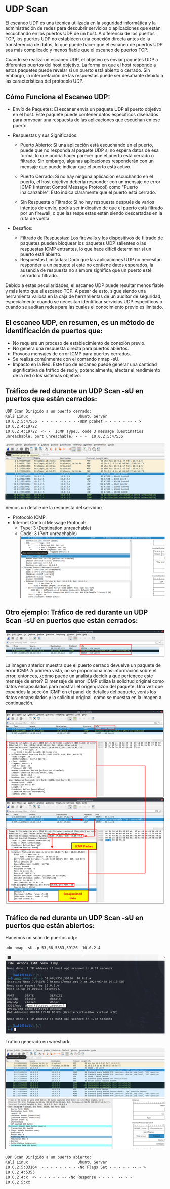 # UDP Scan

El escaneo UDP es una técnica utilizada en la seguridad informática y la administración de redes para descubrir servicios o aplicaciones que están escuchando en los puertos UDP de un host. A diferencia de los puertos TCP, los puertos UDP no establecen una conexión directa antes de la transferencia de datos, lo que puede hacer que el escaneo de puertos UDP sea más complicado y menos fiable que el escaneo de puertos TCP.

Cuando se realiza un escaneo UDP, el objetivo es enviar paquetes UDP a diferentes puertos del host objetivo. La forma en que el host responde a estos paquetes puede revelar si un puerto está abierto o cerrado. Sin embargo, la interpretación de las respuestas puede ser desafiante debido a las características del protocolo UDP.

## Cómo Funciona el Escaneo UDP:
- Envío de Paquetes: El escáner envía un paquete UDP al puerto objetivo en el host. Este paquete puede contener datos específicos diseñados para provocar una respuesta de las aplicaciones que escuchan en ese puerto.
- Respuestas y sus Significados:
  - Puerto Abierto: Si una aplicación está escuchando en el puerto, puede que no responda al paquete UDP si no espera datos de esa forma, lo que podría hacer parecer que el puerto está cerrado o filtrado. Sin embargo, algunas aplicaciones responderán con un mensaje que puede indicar que el puerto está activo.

  - Puerto Cerrado: Si no hay ninguna aplicación escuchando en el puerto, el host objetivo debería responder con un mensaje de error ICMP (Internet Control Message Protocol) como "Puerto inalcanzable". Esto indica claramente que el puerto está cerrado.

  - Sin Respuesta o Filtrado: Si no hay respuesta después de varios intentos de envío, podría ser indicativo de que el puerto está filtrado por un firewall, o que las respuestas están siendo descartadas en la ruta de vuelta.

- Desafíos:
  - Filtrado de Respuestas: Los firewalls y los dispositivos de filtrado de paquetes pueden bloquear los paquetes UDP salientes o las respuestas ICMP entrantes, lo que hace difícil determinar si un puerto está abierto.
  - Respuestas Limitadas: Dado que las aplicaciones UDP no necesitan responder a un paquete si este no contiene datos esperados, la ausencia de respuesta no siempre significa que un puerto esté cerrado o filtrado.

Debido a estas peculiaridades, el escaneo UDP puede resultar menos fiable y más lento que el escaneo TCP. A pesar de esto, sigue siendo una herramienta valiosa en la caja de herramientas de un auditor de seguridad, especialmente cuando se necesitan identificar servicios UDP específicos o cuando se auditan redes para las cuales el conocimiento previo es limitado.

## El escaneo UDP, en resumen, es un método de identificación de puertos que:
- No requiere un proceso de establecimiento de conexión previo.
- No genera una respuesta directa para puertos abiertos.
- Provoca mensajes de error ICMP para puertos cerrados.
- Se realiza comúnmente con el comando nmap -sU.
- Impacto en la Red: Este tipo de escaneo puede generar una cantidad significativa de tráfico de red y, potencialmente, afectar el rendimiento de la red o los sistemas objetivo.


## Tráfico de red durante un UDP Scan -sU en puertos que están cerrados:
```
UDP Scan Dirigido a un puerto cerrado:
Kali Linux						Ubuntu Server
10.0.2.5:47536  - - - - - - - - -UDP pcaket - - - - - -- - >	10.0.2.4:19722
10.0.2.4:19722  <- -  ICMP Type3, code 3 message (Destinatios unreachable, port unreachable) - - -	10.0.2.5:47536
```
![](capturas/wireshark-UDP-scan.png)

Vemos un detalle de la respuesta del servidor:
- Protocolo ICMP.
- Internet Control Message Protocol:
  -  Type: 3 (Destination unreachable)
  -  Code: 3 (Port unreachable)
![](capturas/wireshark-UDP-scan-2.png)


## Otro ejemplo: Tráfico de red durante un UDP Scan -sU en puertos que están cerrados:
![](capturas/wireshark-UDP-scan-3.png)

La imagen anterior muestra que el puerto cerrado devuelve un paquete de error ICMP. A primera vista, no se proporciona más información sobre el error, entonces, ¿cómo puede un analista decidir a qué pertenece este mensaje de error? El mensaje de error ICMP utiliza la solicitud original como datos encapsulados para mostrar el origen/razón del paquete. Una vez que expandes la sección ICMP en el panel de detalles del paquete, verás los datos encapsulados y la solicitud original, como se muestra en la imagen a continuación.

![](capturas/wireshark-UDP-scan-4.png)



## Tráfico de red durante un UDP Scan -sU en puertos que están abiertos:
Hacemos un scan de puertos udp:
```
udo nmap -sU -p 53,68,5353,39126  10.0.2.4
```
![](capturas/wireshark-UDP-scan-5.png)


Tráfico generado en wireshark:

![](capturas/wireshark-UDP-scan-6.png)

```
UDP Scan Dirigido a un puerto abierto:
Kali Linux						Ubuntu Server
10.0.2.5:33164  - - - - - - - - -No Flags Set - - - - - -- - >	10.0.2.4:5353
10.0.2.4:x  <- - - - - - -- -No Response - - - -  -- - -	10.0.2.5:xx
```


